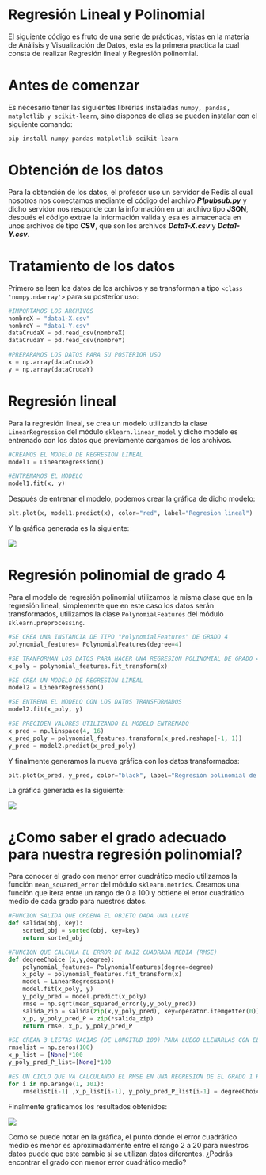 # Regresión Lineal y Polinomial 

El siguiente código es fruto de una serie de prácticas, vistas en la materia de Análisis y Visualización de Datos, esta es la primera practica la cual consta de realizar Regresión lineal y Regresión polinomial.


# Antes de comenzar  

Es necesario tener las siguientes librerias instaladas `numpy, pandas, matplotlib y scikit-learn`, sino dispones de ellas se pueden instalar con el siguiente comando:

```
pip install numpy pandas matplotlib scikit-learn 
```


# Obtención de los datos 

Para la obtención de los datos, el profesor uso un servidor de Redis al cual nosotros nos conectamos mediante el código del archivo ***P1pubsub.py*** y dicho servidor nos responde con la información en un archivo tipo **JSON**, después el código extrae la información valida y esa es almacenada en unos archivos de tipo **CSV**, que son los archivos ***Data1-X.csv*** y ***Data1-Y.csv***.


# Tratamiento de los datos 

Primero se leen los datos de los archivos y se transforman a tipo `<class 'numpy.ndarray'>` para su posterior uso:
```python
#IMPORTAMOS LOS ARCHIVOS 
nombreX = "data1-X.csv" 
nombreY = "data1-Y.csv" 
dataCrudaX = pd.read_csv(nombreX) 
dataCrudaY = pd.read_csv(nombreY) 

#PREPARAMOS LOS DATOS PARA SU POSTERIOR USO 
x = np.array(dataCrudaX) 
y = np.array(dataCrudaY) 
``` 


# Regresión lineal

Para la regresión lineal, se crea un modelo utilizando la clase `LinearRegression` del módulo `sklearn.linear_model` y dicho modelo es entrenado con los datos que previamente cargamos de los archivos.
```python
#CREAMOS EL MODELO DE REGRESION LINEAL
model1 = LinearRegression()

#ENTRENAMOS EL MODELO
model1.fit(x, y)
```

Después de entrenar el modelo, podemos crear la gráfica de dicho modelo:
```python
plt.plot(x, model1.predict(x), color="red", label="Regresion lineal")
```

Y la gráfica generada es la siguiente: 

![](https://i.imgur.com/tfk6ZBg.png)


# Regresión polinomial de grado 4

Para el modelo de regresión polinomial utilizamos la misma clase que en la regresión lineal, simplemente que en este caso los datos serán transformados, utilizamos la clase `PolynomialFeatures` del módulo `sklearn.preprocessing`. 
```python
#SE CREA UNA INSTANCIA DE TIPO "PolynomialFeatures" DE GRADO 4
polynomial_features= PolynomialFeatures(degree=4)

#SE TRANFORMAN LOS DATOS PARA HACER UNA REGRESION POLINOMIAL DE GRADO 4
x_poly = polynomial_features.fit_transform(x)

#SE CREA UN MODELO DE REGRESION LINEAL
model2 = LinearRegression()

#SE ENTRENA EL MODELO CON LOS DATOS TRANSFORMADOS
model2.fit(x_poly, y)

#SE PRECIDEN VALORES UTILIZANDO EL MODELO ENTRENADO
x_pred = np.linspace(4, 16)
x_pred_poly = polynomial_features.transform(x_pred.reshape(-1, 1))
y_pred = model2.predict(x_pred_poly)
```

Y finalmente generamos la nueva gráfica con los datos transformados: 
```python
plt.plot(x_pred, y_pred, color="black", label="Regresión polinomial de grado 4")
```

La gráfica generada es la siguiente:

![](https://i.imgur.com/E2ChXHV.png)


# ¿Como saber el grado adecuado para nuestra regresión polinomial? 

Para conocer el grado con menor error cuadrático medio utilizamos la función `mean_squared_error` del módulo `sklearn.metrics`.
Creamos una función que itera entre un rango de 0 a 100 y obtiene el error cuadrático medio de cada grado para nuestros datos.
```python
#FUNCION SALIDA QUE ORDENA EL OBJETO DADA UNA LLAVE
def salida(obj, key):
    sorted_obj = sorted(obj, key=key)
    return sorted_obj

#FUNCION QUE CALCULA EL ERROR DE RAIZ CUADRADA MEDIA (RMSE)
def degreeChoice (x,y,degree):
    polynomial_features= PolynomialFeatures(degree=degree)
    x_poly = polynomial_features.fit_transform(x)
    model = LinearRegression()
    model.fit(x_poly, y)
    y_poly_pred = model.predict(x_poly)
    rmse = np.sqrt(mean_squared_error(y,y_poly_pred))
    salida_zip = salida(zip(x,y_poly_pred), key=operator.itemgetter(0))
    x_p, y_poly_pred_P = zip(*salida_zip)
    return rmse, x_p, y_poly_pred_P

#SE CREAN 3 LISTAS VACIAS (DE LONGITUD 100) PARA LUEGO LLENARLAS CON EL RMSE
rmselist = np.zeros(100)
x_p_list = [None]*100
y_poly_pred_P_list=[None]*100

#ES UN CICLO QUE VA CALCULANDO EL RMSE EN UNA REGRESION DE EL GRADO 1 HASTA 100
for i in np.arange(1, 101):
    rmselist[i-1] ,x_p_list[i-1], y_poly_pred_P_list[i-1] = degreeChoice(x,y,i)
```

Finalmente graficamos los resultados obtenidos: 

![](https://i.imgur.com/SxyGoz1.png)

Como se puede notar en la gráfica, el punto donde el error cuadrático medio es menor es aproximadamente entre el rango 2 a 20 para nuestros datos puede que este cambie si se utilizan datos diferentes. ¿Podrás encontrar el grado con menor error cuadrático medio? 

